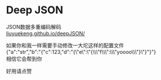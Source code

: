 Deep JSON
=======================

JSON数据多重编码解码<br>
[liuyuekeng.github.io/deepJSON/](http://liuyuekeng.github.io/deepJSON/)

如果你和我一样需要手动修改一大坨这样的配置文件
<br>{"a":"str","b":"{\"c\":123,\"d\":\"{\\\"e\\\":\\\"{\\\\\\\"f\\\\\\\":\\\\\\\"yoooo\\\\\\\"}\\\"}\"}"}
<br>相信它会帮到你

好用请点赞

